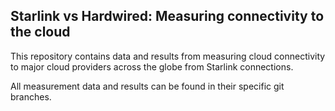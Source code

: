 ## Starlink vs Hardwired: Measuring connectivity to the cloud

This repository contains data and results from measuring cloud connectivity to major cloud providers across the globe from Starlink connections.

All measurement data and results can be found in their specific git branches.
